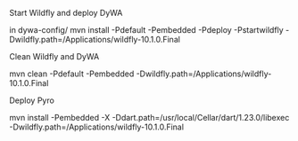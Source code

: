 Start Wildfly and deploy DyWA

in dywa-config/
mvn install -Pdefault -Pembedded -Pdeploy -Pstartwildfly -Dwildfly.path=/Applications/wildfly-10.1.0.Final

Clean Wildfly and DyWA

mvn clean -Pdefault -Pembedded -Dwildfly.path=/Applications/wildfly-10.1.0.Final

Deploy Pyro

mvn install -Pembedded -X -Ddart.path=/usr/local/Cellar/dart/1.23.0/libexec -Dwildfly.path=/Applications/wildfly-10.1.0.Final